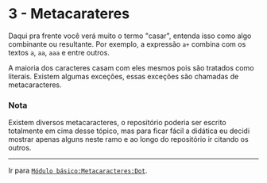# 3 - Metacarateres
Daqui pra frente você verá muito o termo "casar", entenda isso como algo combinante ou resultante.
Por exemplo, a expressão `a+` combina com os textos `a`, `aa`, `aaa` e entre outros.

A maioria dos caracteres casam com eles mesmos pois são tratados como literais. Existem algumas exceções, essas exceções são chamadas de metacaracteres.

### Nota
Existem diversos metacaracteres, o repositório poderia ser escrito totalmente em cima desse tópico, mas para ficar fácil a didática eu decidi mostrar apenas alguns neste ramo e ao longo do repositório ir citando os outros.

---

Ir para [`Módulo básico:Metacaracteres:Dot`](dot.md).
